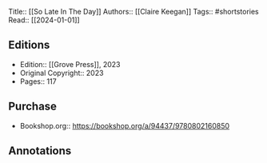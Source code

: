 Title:: [[So Late In The Day]]
Authors:: [[Claire Keegan]]
Tags:: #shortstories 
Read:: [[2024-01-01]]

## Editions
- Edition:: [[Grove Press]], 2023
- Original Copyright:: 2023
- Pages:: 117

## Purchase
* Bookshop.org:: https://bookshop.org/a/94437/9780802160850
## Annotations
